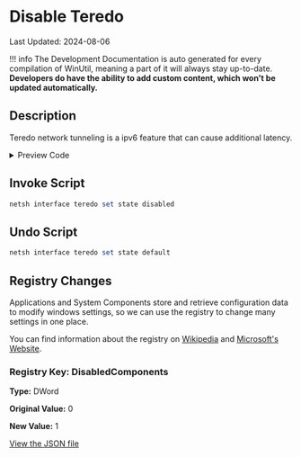 # Disable Teredo

Last Updated: 2024-08-06


!!! info
     The Development Documentation is auto generated for every compilation of WinUtil, meaning a part of it will always stay up-to-date. **Developers do have the ability to add custom content, which won't be updated automatically.**
## Description

Teredo network tunneling is a ipv6 feature that can cause additional latency.

<!-- BEGIN CUSTOM CONTENT -->

<!-- END CUSTOM CONTENT -->

<details>
<summary>Preview Code</summary>

```json
{
  "Content": "Disable Teredo",
  "Description": "Teredo network tunneling is a ipv6 feature that can cause additional latency.",
  "category": "Essential Tweaks",
  "panel": "1",
  "Order": "a005_",
  "registry": [
    {
      "Path": "HKLM:\\SYSTEM\\CurrentControlSet\\Services\\Tcpip6\\Parameters",
      "Name": "DisabledComponents",
      "Value": "1",
      "OriginalValue": "0",
      "Type": "DWord"
    }
  ],
  "InvokeScript": [
    "netsh interface teredo set state disabled"
  ],
  "UndoScript": [
    "netsh interface teredo set state default"
  ],
  "link": "https://christitustech.github.io/winutil/dev/tweaks/Essential-Tweaks/Teredo"
}
```

</details>

## Invoke Script

```powershell
netsh interface teredo set state disabled

```
## Undo Script

```powershell
netsh interface teredo set state default

```
## Registry Changes
Applications and System Components store and retrieve configuration data to modify windows settings, so we can use the registry to change many settings in one place.


You can find information about the registry on [Wikipedia](https://www.wikiwand.com/en/Windows_Registry) and [Microsoft's Website](https://learn.microsoft.com/en-us/windows/win32/sysinfo/registry).

### Registry Key: DisabledComponents

**Type:** DWord

**Original Value:** 0

**New Value:** 1



<!-- BEGIN SECOND CUSTOM CONTENT -->

<!-- END SECOND CUSTOM CONTENT -->


[View the JSON file](https://github.com/ChrisTitusTech/winutil/tree/main/config/tweaks.json)

